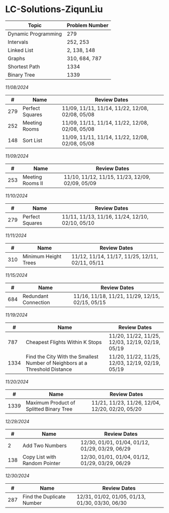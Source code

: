 # LC-Solutions-ZiqunLiu


| Topic                     | Problem Number     |
|---------------------------|--------------------|
| Dynamic Programming       | 279               |
| Intervals                 | 252, 253          |
| Linked List               | 2, 138, 148       |
| Graphs                    | 310, 684, 787     |
| Shortest Path             | 1334              |
| Binary Tree               | 1339              |

*11/08/2024*

| #   | Name              | Review Dates                                           |
|-----|--------------------|--------------------------------------------------------|
| 279 | Perfect Squares   | 11/09, 11/11, 11/14, 11/22, 12/08, 02/08, 05/08         |
| 252 | Meeting Rooms     | 11/09, 11/11, 11/14, 11/22, 12/08, 02/08, 05/08         |
| 148 | Sort List         | 11/09, 11/11, 11/14, 11/22, 12/08, 02/08, 05/08         |

*11/09/2024*

| #   | Name               | Review Dates                                           |
|-----|---------------------|--------------------------------------------------------|
| 253 | Meeting Rooms II   | 11/10, 11/12, 11/15, 11/23, 12/09, 02/09, 05/09         |

*11/10/2024*

| #   | Name              | Review Dates                                           |
|-----|--------------------|--------------------------------------------------------|
| 279 | Perfect Squares   | 11/11, 11/13, 11/16, 11/24, 12/10, 02/10, 05/10         |

*11/11/2024*

| #   | Name                  | Review Dates                                           |
|-----|------------------------|--------------------------------------------------------|
| 310 | Minimum Height Trees   | 11/12, 11/14, 11/17, 11/25, 12/11, 02/11, 05/11         |

*11/15/2024*

| #   | Name                  | Review Dates                                           |
|-----|------------------------|--------------------------------------------------------|
| 684 | Redundant Connection   | 11/16, 11/18, 11/21, 11/29, 12/15, 02/15, 05/15         |

*11/19/2024*

| #   | Name                               | Review Dates                                           |
|-----|------------------------------------|--------------------------------------------------------|
| 787 | Cheapest Flights Within K Stops   | 11/20, 11/22, 11/25, 12/03, 12/19, 02/19, 05/19         |
| 1334 | Find the City With the Smallest Number of Neighbors at a Threshold Distance   | 11/20, 11/22, 11/25, 12/03, 12/19, 02/19, 05/19         |

*11/20/2024*

| #   | Name                               | Review Dates                                           |
|-----|------------------------------------|--------------------------------------------------------|
| 1339 | Maximum Product of Splitted Binary Tree   | 11/21, 11/23, 11/26, 12/04, 12/20, 02/20, 05/20         |

*12/29/2024*

| #   | Name                              | Review Dates                                           |
|-----|-----------------------------------|--------------------------------------------------------|
| 2   | Add Two Numbers                   | 12/30, 01/01, 01/04, 01/12, 01/29, 03/29, 06/29        |
| 138 | Copy List with Random Pointer     | 12/30, 01/01, 01/04, 01/12, 01/29, 03/29, 06/29        |

*12/30/2024*

| #   | Name                              | Review Dates                                           |
|-----|-----------------------------------|--------------------------------------------------------|
| 287 | Find the Duplicate Number         | 12/31, 01/02, 01/05, 01/13, 01/30, 03/30, 06/30        |